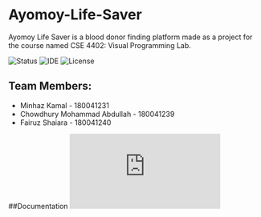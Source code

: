 # Ayomoy-Life-Saver

Ayomoy Life Saver is a blood donor finding platform made as a project for the course named CSE 4402: Visual Programming Lab.

![Status](https://img.shields.io/badge/Status-Complete-brightgreen)
![IDE](https://img.shields.io/badge/IDE-IntelliJ%20IDEA-blue)
![License](https://img.shields.io/badge/license-MIT-orange.svg)


## Team Members:
* Minhaz Kamal - 180041231
* Chowdhury Mohammad Abdullah - 180041239
* Fairuz Shaiara - 180041240

##Documentation
![Alt text](https://github.com/minhazkamal/Ayomoy-Life-Saver/blob/main/JavaDoc/index.html)